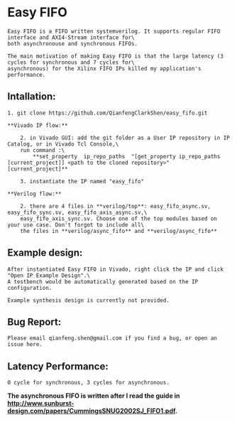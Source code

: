# Easy FIFO

    Easy FIFO is a FIFO written systemverilog. It supports regular FIFO interface and AXI4-Stream interface for\
    both asynchronouse and synchronous FIFOs.

    The main motivation of making Easy FIFO is that the large latency (3 cycles for synchronous and 7 cycles for\
    asynchronous) for the Xilinx FIFO IPs killed my application's performance.

## Intallation:

    1. git clone https://github.com/QianfengClarkShen/easy_fifo.git
    
    **Vivado IP flow:**
    
        2. in Vivado GUI: add the git folder as a User IP repository in IP Catalog, or in Vivado Tcl Console,\
        run command :\
            **set_property  ip_repo_paths  "[get_property ip_repo_paths [current_project]] <path to the cloned repository>" [current_project]**
            
        3. instantiate the IP named "easy_fifo"
        
    **Verilog flow:**
    
        2. there are 4 files in **verilog/top**: easy_fifo_async.sv, easy_fifo_sync.sv, easy_fifo_axis_async.sv,\
        easy_fifo_axis_sync.sv. Choose one of the top modules based on your use case. Don't forgot to include all\
        the files in **verilog/async_fifo** and **verilog/async_fifo**

## Example design:

    After instantiated Easy FIFO in Vivado, right click the IP and click "Open IP Example Design".\
    A testbench would be automatically generated based on the IP configuration.
    
    Example synthesis design is currently not provided.
    
## Bug Report:
    Please email qianfeng.shen@gmail.com if you find a bug, or open an issue here.

## Latency Performance:
    0 cycle for synchronous, 3 cycles for asynchronous.

**The asynchronous FIFO is written after I read the guide in http://www.sunburst-design.com/papers/CummingsSNUG2002SJ_FIFO1.pdf.**
